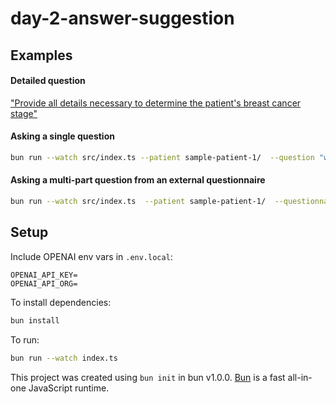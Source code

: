 # day-2-answer-suggestion

## Examples

#### Detailed question

["Provide all details necessary to determine the patient's breast cancer stage"](outputs/provide-all-details-needed-to-determine-the-breast-cancer-stage.md)


#### Asking a single question
```sh
bun run --watch src/index.ts --patient sample-patient-1/  --question "what stage breast cancer was found?"
```

#### Asking a multi-part question from an external questionnaire

```sh
bun run --watch src/index.ts  --patient sample-patient-1/  --questionnairefile questionnaires/biopsy.json  
```

## Setup
Include OPENAI env vars in `.env.local`:
```
OPENAI_API_KEY=
OPENAI_API_ORG=
```

To install dependencies:

```bash
bun install
```

To run:

```bash
bun run --watch index.ts
```

This project was created using `bun init` in bun v1.0.0. [Bun](https://bun.sh) is a fast all-in-one JavaScript runtime.
